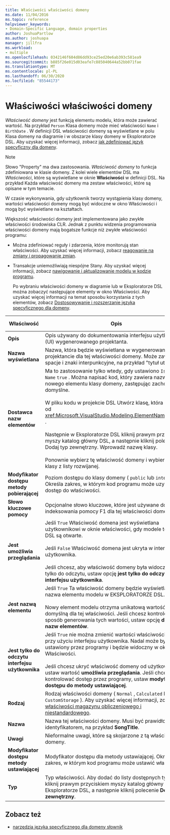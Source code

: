 ```yaml
---
title: Właściwości właściwości domeny
ms.date: 11/04/2016
ms.topic: reference
helpviewer_keywords:
- Domain-Specific Language, domain properties
author: JoshuaPartlow
ms.author: joshuapa
manager: jillfra
ms.workload:
- multiple
ms.openlocfilehash: 0342146f604d86dd93ce25ed20e6ab393c581ea9
ms.sourcegitcommit: b885f26e015d03eafe7c885040644a52bb071fae
ms.translationtype: MT
ms.contentlocale: pl-PL
ms.lasthandoff: 06/30/2020
ms.locfileid: "85544173"
---
```

# <a name="properties-of-domain-properties"></a>Właściwości właściwości domeny
*Właściwość domeny* jest funkcją elementu modelu, która może zawierać wartość. Na przykład `Person` Klasa domeny może mieć właściwości `Name` i `BirthDate` . W definicji DSL właściwości domeny są wyświetlane w polu Klasa domeny na diagramie i w obszarze klasy domeny w Eksploratorze DSL. Aby uzyskać więcej informacji, zobacz [jak zdefiniować język specyficzny dla domeny](../modeling/how-to-define-a-domain-specific-language.md).

> [!NOTE]
> Słowo "Property" ma dwa zastosowania. *Właściwość domeny* to funkcja zdefiniowana w klasie domeny. Z kolei wiele elementów DSL ma *Właściwości*, które są wyświetlane w oknie **Właściwości** w definicji DSL. Na przykład Każda właściwość domeny ma zestaw właściwości, które są opisane w tym temacie.

 W czasie wykonywania, gdy użytkownik tworzy wystąpienia klasy domeny, wartości właściwości domeny mogą być widoczne w okno Właściwości i mogą być wyświetlane na kształtach.

 Większość właściwości domeny jest implementowana jako zwykłe właściwości środowiska CLR. Jednak z punktu widzenia programowania właściwości domeny mają bogatsze funkcje niż zwykłe właściwości programu:

- Można zdefiniować reguły i zdarzenia, które monitorują stan właściwości. Aby uzyskać więcej informacji, zobacz [reagowanie na zmiany i propagowanie zmian](../modeling/responding-to-and-propagating-changes.md).

- Transakcje uniemożliwiają niespójne Stany. Aby uzyskać więcej informacji, zobacz [nawigowanie i aktualizowanie modelu w kodzie programu](../modeling/navigating-and-updating-a-model-in-program-code.md).

  Po wybraniu właściwości domeny w diagramie lub w Eksploratorze DSL można zobaczyć następujące elementy w okno Właściwości. Aby uzyskać więcej informacji na temat sposobu korzystania z tych elementów, zobacz [Dostosowywanie i rozszerzanie języka specyficznego dla domeny](../modeling/customizing-and-extending-a-domain-specific-language.md).

|Właściwość|Opis|Wartość domyślna|
|-|-|-|
|**Opis**|Opis używany do dokumentowania interfejsu użytkownika (UI) wygenerowanego projektanta.|\<none>|
|**Nazwa wyświetlana**|Nazwa, która będzie wyświetlana w wygenerowanym projektancie dla tej właściwości domeny. Może zawierać spacje i znaki interpunkcyjne, na przykład "tytuł utworu".|\<none>|
|**Dostawca nazw elementów**|Ma to zastosowanie tylko wtedy, gdy ustawiono `Is Element Name` `true` . Można napisać kod, który zawiera nazwę nowego elementu klasy domeny, zastępując zachowanie domyślne.<br /><br /> W pliku kodu w projekcie DSL Utwórz klasę, która pochodzi od <xref:Microsoft.VisualStudio.Modeling.ElementNameProvider> .<br /><br /> Następnie w Eksploratorze DSL kliknij prawym przyciskiem myszy katalog główny DSL, a następnie kliknij polecenie Dodaj typ zewnętrzny. Wprowadź nazwę klasy.<br /><br /> Ponownie wybierz tę właściwość domeny i wybierz nazwę klasy z listy rozwijanej.|\<none>|
|**Modyfikator dostępu metody pobierającej**|Poziom dostępu do klasy domeny ( `public` lub `internal` ). Określa zakres, w którym kod programu może uzyskać dostęp do właściwości.|`public`|
|**Słowo kluczowe pomocy**|Opcjonalne słowo kluczowe, które jest używane do indeksowania pomocy F1 dla tej właściwości domeny.|\<none>|
|**Jest umożliwia przeglądania**|Jeśli `True` Właściwość domena jest wyświetlana użytkownikowi w oknie właściwości, gdy modele tego typu DSL są otwarte.<br /><br /> Jeśli `False` Właściwość domena jest ukryta w interfejsie użytkownika.<br /><br /> Jeśli chcesz, aby właściwość domeny była widoczna, ale tylko do odczytu, ustaw opcję **jest tylko do odczytu interfejsu użytkownika**.|`True`|
|**Jest nazwą elementu**|Jeśli `True` Ta właściwość domeny będzie wyświetlana jako nazwa elementu modelu w EKSPLORATORZE DSL.<br /><br /> Nowy element modelu otrzyma unikatową wartość domyślną dla tej właściwości. Jeśli chcesz kontrolować sposób generowania tych wartości, ustaw opcję **dostawca nazw elementów**.|`False`|
|**Jest tylko do odczytu interfejsu użytkownika**|Jeśli `True` nie można zmienić wartości właściwości domeny przy użyciu interfejsu użytkownika. Nadal może być ustawiony przez programy i będzie widoczny w okno Właściwości.<br /><br /> Jeśli chcesz ukryć właściwość domeny od użytkownika, ustaw wartość **umożliwia przeglądania**. Jeśli chcesz kontrolować dostęp przez programy, ustaw **modyfikator dostępu do metody ustawiającej**.|`False`|
|**Rodzaj**|Rodzaj właściwości domeny ( `Normal` , `Calculated` lub `CustomStorage` ). Aby uzyskać więcej informacji, zobacz [właściwości magazynu obliczeniowego i niestandardowego](../modeling/calculated-and-custom-storage-properties.md).|`Normal`|
|**Nazwa**|Nazwa tej właściwości domeny. Musi być prawidłowym identyfikatorem, na przykład **SongTitle**.|\<none>|
|**Uwagi**|Nieformalne uwagi, które są skojarzone z tą właściwością domeny.|\<none>|
|**Modyfikator dostępu metody ustawiającej**|Modyfikator dostępu dla metody ustawiającej. Określa zakres, w którym kod programu może ustawić właściwość.|`public`|
|**Typ**|Typ właściwości. Aby dodać do listy dostępnych typów, kliknij prawym przyciskiem myszy katalog główny DSL w Eksploratorze DSL, a następnie kliknij polecenie **Dodaj typ zewnętrzny**.|`String`|

## <a name="see-also"></a>Zobacz też

- [narzędzia języka specyficznego dla domeny słownik](https://msdn.microsoft.com/ca5e84cb-a315-465c-be24-76aa3df276aa)